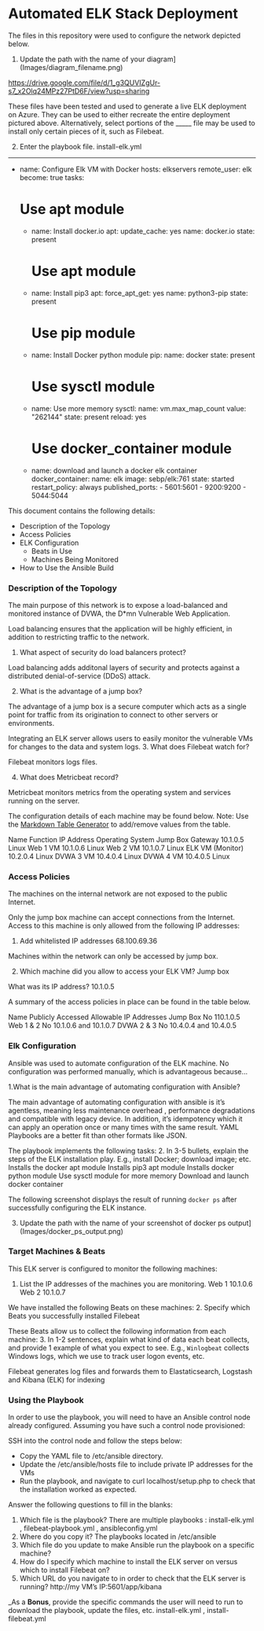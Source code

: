# Automated ELK Stack Deployment

The files in this repository were used to configure the network depicted below.

1. Update the path with the name of your diagram](Images/diagram_filename.png)

https://drive.google.com/file/d/1_g3QUVIZgUr-s7_x2Olq24MPz27PtD6F/view?usp=sharing


These files have been tested and used to generate a live ELK deployment on Azure. They can be used to either recreate the entire deployment pictured above. Alternatively, select portions of the _____ file may be used to install only certain pieces of it, such as Filebeat.

  2.  Enter the playbook file.		install-elk.yml
  
  ---
- name: Configure Elk VM with Docker
  hosts: elkservers
  remote_user: elk
  become: true
  tasks:
    # Use apt module
    - name: Install docker.io
      apt:
        update_cache: yes
        name: docker.io
        state: present

      # Use apt module
    - name: Install pip3
      apt:
        force_apt_get: yes
        name: python3-pip
        state: present

      # Use pip module
    - name: Install Docker python module
      pip:
        name: docker
        state: present

      # Use sysctl module
    - name: Use more memory
      sysctl:
        name: vm.max_map_count
        value: "262144"
        state: present
        reload: yes

      # Use docker_container module
    - name: download and launch a docker elk container
      docker_container:
        name: elk
        image: sebp/elk:761
        state: started
        restart_policy: always
        published_ports:
          - 5601:5601
          - 9200:9200
          - 5044:5044
          
          
This document contains the following details:
- Description of the Topology
- Access Policies
- ELK Configuration
  - Beats in Use
  - Machines Being Monitored
- How to Use the Ansible Build


### Description of the Topology

The main purpose of this network is to expose a load-balanced and monitored instance of DVWA, the D*mn Vulnerable Web Application.

Load balancing ensures that the application will be highly efficient, in addition to restricting traffic to the network.

1.  What aspect of security do load balancers protect? 

Load balancing adds additonal layers of security and protects against a distributed denial-of-service (DDoS) attack.

2.  What is the advantage of a jump box?

The advantage of a jump box is a secure computer which acts as a single point for traffic from its origination to connect to other servers or environments.

Integrating an ELK server allows users to easily monitor the vulnerable VMs for changes to the data and system logs.
3.  What does Filebeat watch for?

Filebeat monitors logs files.

4.  What does Metricbeat record?

Metricbeat monitors metrics from the operating system and services running on the server.

The configuration details of each machine may be found below.
Note: Use the [Markdown Table Generator](http://www.tablesgenerator.com/markdown_tables) to add/remove values from the table.

Name
Function
IP Address
Operating System
Jump Box
Gateway
10.1.0.5
Linux
Web 1
VM
10.1.0.6
Linux
Web 2
VM
10.1.0.7
Linux
ELK
VM (Monitor)
10.2.0.4
Linux
DVWA 3
VM
10.4.0.4
Linux
DVWA 4
VM
10.4.0.5
Linux


### Access Policies

The machines on the internal network are not exposed to the public Internet. 

Only the jump box machine can accept connections from the Internet. Access to this machine is only allowed from the following IP addresses:

1.  Add whitelisted IP addresses	68.100.69.36

Machines within the network can only be accessed by jump box.

2.  Which machine did you allow to access your ELK VM? Jump box

What was its IP address? 10.1.0.5

A summary of the access policies in place can be found in the table below.

Name
Publicly Accessed
Allowable IP Addresses
Jump Box
No
110.1.0.5
Web 1 & 2
No
10.1.0.6 and 10.1.0.7
DVWA 2 & 3
No
10.4.0.4 and 10.4.0.5










### Elk Configuration

Ansible was used to automate configuration of the ELK machine. No configuration was performed manually, which is advantageous because...

1.What is the main advantage of automating configuration with Ansible?

The main advantage of automating configuration with ansible is it’s agentless, meaning less maintenance overhead , performance degradations and compatible with legacy device. In addition, it’s idempotency which it can apply an operation once or many times with the same result.  YAML Playbooks are a  better fit than other formats like JSON.

The playbook implements the following tasks:
2.  In 3-5 bullets, explain the steps of the ELK installation play. E.g., install Docker; download image; etc.
Installs the docker apt module
Installs pip3 apt module
Installs docker python module
Use sysctl module for more memory
Download and launch docker container


The following screenshot displays the result of running `docker ps` after successfully configuring the ELK instance.

3. Update the path with the name of your screenshot of docker ps output](Images/docker_ps_output.png)

### Target Machines & Beats
This ELK server is configured to monitor the following machines:
1.  List the IP addresses of the machines you are monitoring.
Web 1 10.1.0.6
Web 2 10.1.0.7

We have installed the following Beats on these machines:
2. Specify which Beats you successfully installed
Filebeat

These Beats allow us to collect the following information from each machine:
3. In 1-2 sentences, explain what kind of data each beat collects, and provide 1 example of what you expect to see. E.g., `Winlogbeat` collects Windows logs, which we use to track user logon events, etc.

Filebeat generates log files and forwards them to Elastaticsearch, Logstash and Kibana (ELK) for indexing

### Using the Playbook
In order to use the playbook, you will need to have an Ansible control node already configured. Assuming you have such a control node provisioned: 

SSH into the control node and follow the steps below:
- Copy the YAML file to /etc/ansible directory.
- Update the /etc/ansible/hosts file to include private IP addresses for the VMs
- Run the playbook, and navigate to curl localhost/setup.php to check that the installation worked as expected.

Answer the following questions to fill in the blanks:
1. Which file is the playbook?  There are multiple playbooks : install-elk.yml , filebeat-playbook.yml , ansibleconfig.yml
2. Where do you copy it?  The playbooks located in /etc/ansible
3. Which file do you update to make Ansible run the playbook on a specific machine?
4.  How do I specify which machine to install the ELK server on versus which to install Filebeat on?
5. Which URL do you navigate to in order to check that the ELK server is running?  http://my VM’s IP:5601/app/kibana

_As a **Bonus**, provide the specific commands the user will need to run to download the playbook, update the files, etc.  install-elk.yml , install-filebeat.yml
